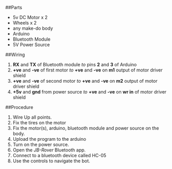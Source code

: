 ##Parts

- 5v DC Motor x 2
- Wheels x 2 
- any make-do body
- Arduino
- Bluetooth Module
- 5V Power Source

##Wiring

1. **RX** and **TX** of Bluetooth module *to* pins **2** and **3** of Arduino
2. **+ve** and **-ve** of first motor *to* **+ve** and **-ve** on **m1** output of motor driver shield
3. **+ve** and **-ve** of second motor *to* **+ve** and **-ve** on **m2** output of motor driver shield
4. **+5v** and **gnd** from power source *to* **+ve** and **-ve** on **wr in** of motor driver shield

##Procedure

1. Wire Up all points.
2. Fix the tires on the motor
3. Fix the motor(s), arduino, bluetooth module and power source on the body.
4. Upload the program to the arduino
5. Turn on the power source.
6. Open the _JB-Rover_ Bluetooth app.
7. Connect to a bluetooth device called HC-05
8. Use the controls to navigate the bot.